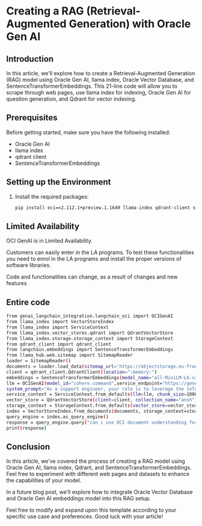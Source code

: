 
# Creating a RAG (Retrieval-Augmented Generation) with Oracle Gen AI

## Introduction
In this article, we'll explore how to create a Retrieval-Augmented Generation (RAG) model using Oracle Gen AI, llama index, Oracle Vector Database, and SentenceTransformerEmbeddings. This 21-line code will allow you to scrape through web pages, use llama index for indexing, Oracle Gen AI for question generation, and Qdrant for vector indexing.

## Prerequisites
Before getting started, make sure you have the following installed:

- Oracle Gen AI
- llama index
- qdrant client
- SentenceTransformerEmbeddings

## Setting up the Environment
1. Install the required packages:
   ```bash
   pip install oci==2.112.1+preview.1.1649 llama-index qdrant-client sentence-transformers
   ```

## Limited Availability

OCI GenAI is in Limited Availability.

Customers can easily enter in the LA programs. To test these functionalities you need to enrol in the LA programs and install the proper versions of software libraries.

Code and functionalities can change, as a result of changes and new features


## Entire code

   ```bash
   from genai_langchain_integration.langchain_oci import OCIGenAI
from llama_index import VectorStoreIndex
from llama_index import ServiceContext
from llama_index.vector_stores.qdrant import QdrantVectorStore
from llama_index.storage.storage_context import StorageContext
from qdrant_client import qdrant_client
from langchain.embeddings import SentenceTransformerEmbeddings
from llama_hub.web.sitemap import SitemapReader
loader = SitemapReader()
documents = loader.load_data(sitemap_url='https://objectstorage.eu-frankfurt-1.oraclecloud.com/n/frpj5kvxryk1/b/thisIsThePlace/o/combined.xml')
client = qdrant_client.QdrantClient(location=":memory:")
embeddings = SentenceTransformerEmbeddings(model_name="all-MiniLM-L6-v2")
llm = OCIGenAI(model_id="cohere.command",service_endpoint="https://generativeai.aiservice.us-chicago-1.oci.oraclecloud.com",compartment_id = "ocid1.tenancy.oc1..aaaaaaaa5hwtrus75rauufcfvtnjnz3mc4xm2bzibbigva2bw4ne7ezkvzha",temperature=0.0)
system_prompt="As a support engineer, your role is to leverage the information in the context provided. Your task is to respond to queries based strictly on the information available in the provided context. Do not create new information under any circumstances. Refrain from repeating yourself. Extract your response solely from the context mentioned above. If the context does not contain relevant information for the question, respond with 'How can I assist you with questions related to the document?"
service_context = ServiceContext.from_defaults(llm=llm, chunk_size=1000, chunk_overlap=100, embed_model=embeddings,system_prompt=system_prompt)
vector_store = QdrantVectorStore(client=client, collection_name="ansh")
storage_context = StorageContext.from_defaults(vector_store=vector_store)
index = VectorStoreIndex.from_documents(documents, storage_context=storage_context, service_context=service_context)
query_engine = index.as_query_engine()
response = query_engine.query("can i use OCI document understanding for files in french ?")
print(response)
   ```



## Conclusion

In this article, we've covered the process of creating a RAG model using Oracle Gen AI, llama index, Qdrant, and SentenceTransformerEmbeddings. Feel free to experiment with different web pages and datasets to enhance the capabilities of your model.

In a future blog post, we'll explore how to integrate Oracle Vector Database and Oracle Gen AI embeddings model into this RAG setup.

Feel free to modify and expand upon this template according to your specific use case and preferences. Good luck with your article!
